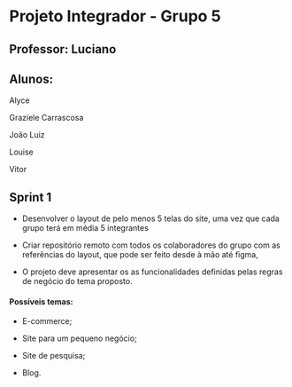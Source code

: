 # Projeto Integrador - Grupo 5


## Professor: Luciano


## Alunos: 
Alyce

Graziele Carrascosa

João Luiz

Louise

Vitor


## Sprint 1
- Desenvolver o layout de pelo menos 5 telas do site, uma vez que cada grupo terá em média 5 integrantes

- Criar repositório remoto com todos os colaboradores do grupo com as referências do layout, que pode ser feito desde à mão até figma, 

- O projeto deve apresentar os as funcionalidades definidas pelas regras de negócio do tema proposto.



#### Possíveis temas:

- E-commerce;

- Site para um pequeno negócio;

- Site de pesquisa;

- Blog.

